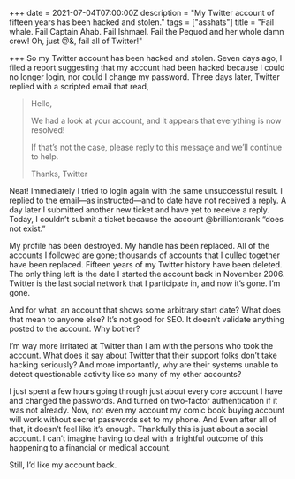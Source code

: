 +++
date = 2021-07-04T07:00:00Z
description = "My Twitter account of fifteen years has been hacked and stolen."
tags = ["asshats"]
title = "Fail whale. Fail Captain Ahab. Fail Ishmael. Fail the Pequod and her whole damn crew! Oh, just @&$% a %!&@$, fail all of Twitter!"

+++
So my Twitter account has been hacked and stolen. Seven days ago, I filed a report suggesting that my account had been hacked because I could no longer login, nor could I change my password. Three days later, Twitter replied with a scripted email that read,

> Hello,
>
> We had a look at your account, and it appears that everything is now resolved!
>
> If that’s not the case, please reply to this message and we’ll continue to help.
>
> Thanks, Twitter

Neat! Immediately I tried to login again with the same unsuccessful result. I replied to the email—as instructed—and to date have not received a reply. A day later I submitted another new ticket and have yet to receive a reply. Today, I couldn’t submit a ticket because the account @brilliantcrank “does not exist.”

My profile has been destroyed. My handle has been replaced. All of the accounts I followed are gone; thousands of accounts that I culled together have been replaced. Fifteen years of my Twitter history have been deleted. The only thing left is the date I started the account back in November 2006. Twitter is the last social network that I participate in, and now it’s gone. I’m gone.

And for what, an account that shows some arbitrary start date? What does that mean to anyone else? It’s not good for SEO. It doesn’t validate anything posted to the account. Why bother?

I’m way more irritated at Twitter than I am with the persons who took the account. What does it say about Twitter that their support folks don’t take hacking seriously? And more importantly, why are their systems unable to detect questionable activity like so many of my other accounts?

I just spent a few hours going through just about every core account I have and changed the passwords. And turned on two-factor authentication if it was not already. Now, not even my account my comic book buying account will work without secret passwords set to my phone. And Even after all of that, it doesn’t feel like it’s enough. Thankfully this is just about a social account. I can’t imagine having to deal with a frightful outcome of this happening to a financial or medical account.

Still, I’d like my account back.
